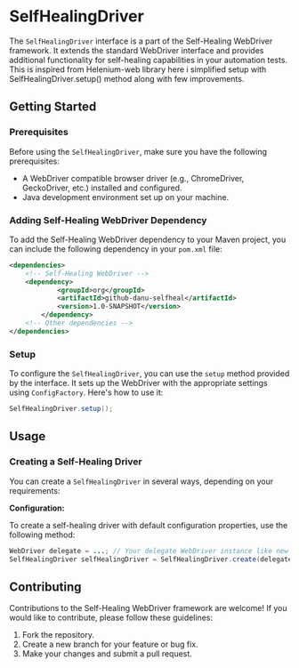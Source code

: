 # SelfHealingDriver

The `SelfHealingDriver` interface is a part of the Self-Healing WebDriver framework. It extends the standard WebDriver interface and provides additional functionality for self-healing capabilities in your automation tests. This is inspired from Helenium-web library here i simplified setup with SelfHealingDriver.setup() method along with few improvements.

## Getting Started

### Prerequisites

Before using the `SelfHealingDriver`, make sure you have the following prerequisites:

- A WebDriver compatible browser driver (e.g., ChromeDriver, GeckoDriver, etc.) installed and configured.
- Java development environment set up on your machine.
  
### Adding Self-Healing WebDriver Dependency

To add the Self-Healing WebDriver dependency to your Maven project, you can include the following dependency in your `pom.xml` file:

```xml
<dependencies>
    <!-- Self-Healing WebDriver -->
    <dependency>
            <groupId>org</groupId>
            <artifactId>github-danu-selfheal</artifactId>
            <version>1.0-SNAPSHOT</version>
        </dependency>
    <!-- Other dependencies -->
</dependencies>
```

### Setup
To configure the `SelfHealingDriver`, you can use the `setup` method provided by the interface. It sets up the WebDriver with the appropriate settings using `ConfigFactory`. Here's how to use it:

```java
SelfHealingDriver.setup();
```

## Usage

### Creating a Self-Healing Driver

You can create a `SelfHealingDriver` in several ways, depending on your requirements:

**Configuration:**

   To create a self-healing driver with default configuration properties, use the following method:

   ```java
   WebDriver delegate = ...; // Your delegate WebDriver instance like new ChromeDriver();
   SelfHealingDriver selfHealingDriver = SelfHealingDriver.create(delegate);
   ```
## Contributing

Contributions to the Self-Healing WebDriver framework are welcome! If you would like to contribute, please follow these guidelines:

1. Fork the repository.
2. Create a new branch for your feature or bug fix.
3. Make your changes and submit a pull request.
